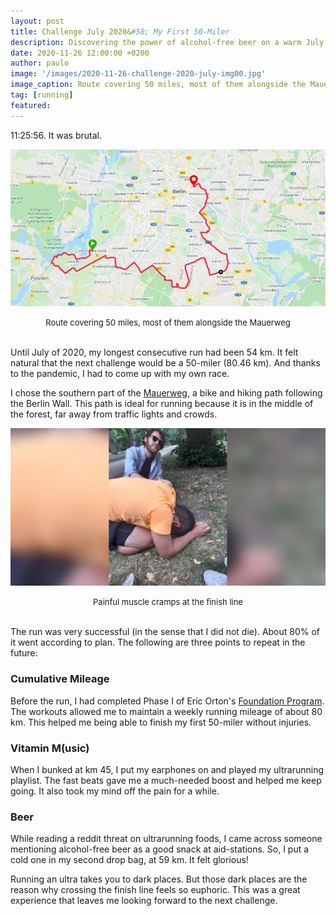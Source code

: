 ```yaml
---
layout: post
title: Challenge July 2020&#58; My First 50-Miler
description: Discovering the power of alcohol-free beer on a warm July 4th
date: 2020-11-26 12:00:00 +0200
author: paulo
image: '/images/2020-11-26-challenge-2020-july-img00.jpg'
image_caption: Route covering 50 miles, most of them alongside the Mauerweg
tag: [running]
featured: 
---
```


11:25:56. It was brutal.  

![2020-11-26-challenge-2020-july-img01](/images/2020-11-26-challenge-2020-july-img01.jpg)

<font size="-1"><center><span>Route covering 50 miles, most of them alongside the Mauerweg</span></center></font>
<br>

Until July of 2020, my longest consecutive run had been 54 km. It felt natural that the next challenge would be a 50-miler (80.46 km). And thanks to the pandemic, I had to come up with my own race.   

I chose the southern part of the [Mauerweg](https://www.komoot.com/tour/78555721), a bike and hiking path following the Berlin Wall. This path is ideal for running because it is in the middle of the forest, far away from traffic lights and crowds.   

![2020-11-26-challenge-2020-july-img02](/images/2020-11-26-challenge-2020-july-img02.jpg)

<font size="-1"><center><span>Painful muscle cramps at the finish line</span></center></font>
<br>

The run was very successful (in the sense that I did not die). About 80% of it went according to plan. The following are three points to repeat in the future:  

### Cumulative Mileage 

Before the run, I had completed Phase I of Eric Orton's [Foundation Program](/out-and-back/2020/11/13/foundation-program.html). The workouts allowed me to maintain a weekly running mileage of about 80 km. This helped me being able to finish my first 50-miler without injuries.  

### Vitamin M(usic)  

When I bunked at km 45, I put my earphones on and played my ultrarunning playlist. The fast beats gave me a much-needed boost and helped me keep going. It also took my mind off the pain for a while.  

### Beer  

While reading a reddit threat on ultrarunning foods, I came across someone mentioning alcohol-free beer as a good snack at aid-stations. So, I put a cold one in my second drop bag, at 59 km. It felt glorious!  
 
Running an ultra takes you to dark places. But those dark places are the reason why crossing the finish line feels so euphoric. This was a great experience that leaves me looking forward to the next challenge.   

 
